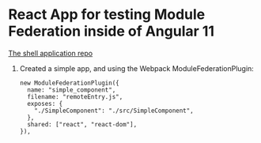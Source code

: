 # React App for testing Module Federation inside of Angular 11

[The shell application repo](https://github.com/jrsimoneau/client-hr)

1. Created a simple app, and using the Webpack ModuleFederationPlugin:
    ```
    new ModuleFederationPlugin({
      name: "simple_component",
      filename: "remoteEntry.js",
      exposes: {
        "./SimpleComponent": "./src/SimpleComponent",
      },
      shared: ["react", "react-dom"],
    }),
    ```
